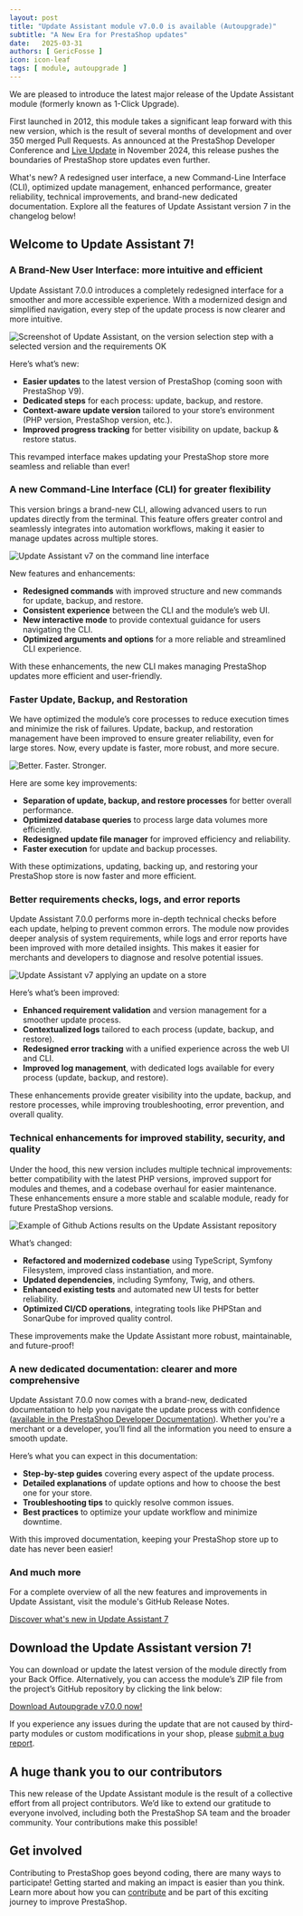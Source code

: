```yaml
---
layout: post
title: "Update Assistant module v7.0.0 is available (Autoupgrade)"
subtitle: "A New Era for PrestaShop updates"
date:   2025-03-31
authors: [ GericFosse ]
icon: icon-leaf
tags: [ module, autoupgrade ]
---
```


We are pleased to introduce the latest major release of the Update Assistant module (formerly known as 1-Click Upgrade).

First launched in 2012, this module takes a significant leap forward with this new version, which is the result of several months of development and over 350 merged Pull Requests. As announced at the PrestaShop Developer Conference and [Live Update](https://build.prestashop-project.org/news/2024/live-update-november-2024/) in November 2024, this release pushes the boundaries of PrestaShop store updates even further.

What's new? A redesigned user interface, a new Command-Line Interface (CLI), optimized update management, enhanced performance, greater reliability, technical improvements, and brand-new dedicated documentation. Explore all the features of Update Assistant version 7 in the changelog below!

## **Welcome to Update Assistant 7!**

### A Brand-New User Interface: more intuitive and efficient

Update Assistant 7.0.0 introduces a completely redesigned interface for a smoother and more accessible experience. With a modernized design and simplified navigation, every step of the update process is now clearer and more intuitive. 

![Screenshot of Update Assistant, on the version selection step with a selected version and the requirements OK](/assets/images/2025/03/autoupgrade-v7-update-version-choice-online-check-ok.png)


Here’s what’s new:

- **Easier updates** to the latest version of PrestaShop (coming soon with PrestaShop V9).
- **Dedicated steps** for each process: update, backup, and restore.
- **Context-aware update version** tailored to your store’s environment (PHP version, PrestaShop version, etc.).
- **Improved progress tracking** for better visibility on update, backup & restore status.

This revamped interface makes updating your PrestaShop store more seamless and reliable than ever!

### A new Command-Line Interface (CLI) for greater flexibility

This version brings a brand-new CLI, allowing advanced users to run updates directly from the terminal. This feature offers greater control and seamlessly integrates into automation workflows, making it easier to manage updates across multiple stores. 

![Update Assistant v7 on the command line interface](/assets/images/2025/03/autoupgrade-v7-cli.jpg)

New features and enhancements:

- **Redesigned commands** with improved structure and new commands for update, backup, and restore.
- **Consistent experience** between the CLI and the module’s web UI.
- **New interactive mode** to provide contextual guidance for users navigating the CLI.
- **Optimized arguments and options** for a more reliable and streamlined CLI experience.

With these enhancements, the new CLI makes managing PrestaShop updates more efficient and user-friendly.

### Faster Update, Backup, and Restoration

We have optimized the module’s core processes to reduce execution times and minimize the risk of failures. Update, backup, and restoration management have been improved to ensure greater reliability, even for large stores. Now, every update is faster, more robust, and more secure.

![Better. Faster. Stronger.](/assets/images/2025/03/autoupgrade-v7-better-faster-stronger.png)

Here are some key improvements:

- **Separation of update, backup, and restore processes** for better overall performance.
- **Optimized database queries** to process large data volumes more efficiently.
- **Redesigned update file manager** for improved efficiency and reliability.
- **Faster execution** for update and backup processes.

With these optimizations, updating, backing up, and restoring your PrestaShop store is now faster and more efficient.

### Better requirements checks, logs, and error reports

Update Assistant 7.0.0 performs more in-depth technical checks before each update, helping to prevent common errors. The module now provides deeper analysis of system requirements, while logs and error reports have been improved with more detailed insights. This makes it easier for merchants and developers to diagnose and resolve potential issues. 

![Update Assistant v7 applying an update on a store](/assets/images/2025/03/autoupgrade-v7-update-execution.png)

Here’s what’s been improved:

- **Enhanced requirement validation** and version management for a smoother update process.
- **Contextualized logs** tailored to each process (update, backup, and restore).
- **Redesigned error tracking** with a unified experience across the web UI and CLI.
- **Improved log management**, with dedicated logs available for every process (update, backup, and restore).

These enhancements provide greater visibility into the update, backup, and restore processes, while improving troubleshooting, error prevention, and overall quality.

### Technical enhancements for improved stability, security, and quality

Under the hood, this new version includes multiple technical improvements: better compatibility with the latest PHP versions, improved support for modules and themes, and a codebase overhaul for easier maintenance. These enhancements ensure a more stable and scalable module, ready for future PrestaShop versions. 

![Example of Github Actions results on the Update Assistant repository](/assets/images/2025/03/autoupgrade-v7-github-action.jpg)

What’s changed:

- **Refactored and modernized codebase** using TypeScript, Symfony Filesystem, improved class instantiation, and more.
- **Updated dependencies**, including Symfony, Twig, and others.
- **Enhanced existing tests** and automated new UI tests for better reliability.
- **Optimized CI/CD operations**, integrating tools like PHPStan and SonarQube for improved quality control.

These improvements make the Update Assistant more robust, maintainable, and future-proof!

### A new dedicated documentation: clearer and more comprehensive

Update Assistant 7.0.0 now comes with a brand-new, dedicated documentation to help you navigate the update process with confidence ([available in the PrestaShop Developer Documentation](https://devdocs.prestashop-project.org/8/basics/keeping-up-to-date/update/)). Whether you're a merchant or a developer, you’ll find all the information you need to ensure a smooth update.

Here’s what you can expect in this documentation:

- **Step-by-step guides** covering every aspect of the update process.
- **Detailed explanations** of update options and how to choose the best one for your store.
- **Troubleshooting tips** to quickly resolve common issues.
- **Best practices** to optimize your update workflow and minimize downtime.

With this improved documentation, keeping your PrestaShop store up to date has never been easier!

### And much more

For a complete overview of all the new features and improvements in Update Assistant, visit the module's GitHub Release Notes.

[Discover what's new in Update Assistant 7](https://github.com/PrestaShop/autoupgrade/releases)

## **Download the Update Assistant version 7!**

You can download or update the latest version of the module directly from your Back Office. Alternatively, you can access the module’s ZIP file from the project’s GitHub repository by clicking the link below:

[Download Autoupgrade v7.0.0 now!](https://github.com/PrestaShop/autoupgrade/releases/download/v7.0.0/autoupgrade-v7.0.0.zip)

If you experience any issues during the update that are not caused by third-party modules or custom modifications in your shop, please [submit a bug report](https://www.prestashop-project.org/get-involved/report-issues/).

## A huge thank you to our contributors

This new release of the Update Assistant module is the result of a collective effort from all project contributors. We’d like to extend our gratitude to everyone involved, including both the PrestaShop SA team and the broader community. Your contributions make this possible!

## Get involved

Contributing to PrestaShop goes beyond coding, there are many ways to participate! Getting started and making an impact is easier than you think. Learn more about how you can [contribute](https://devdocs.prestashop-project.org/9/contribute/) and be part of this exciting journey to improve PrestaShop.
